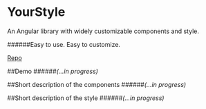 # YourStyle
An Angular library with widely customizable components and style.

######Easy to use. Easy to customize.

[Repo](https://github.com/vladyour/your-style)

##Demo
######_(...in progress)_

##Short description of the components
######_(...in progress)_

##Short description of the style
######_(...in progress)_
